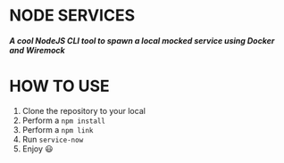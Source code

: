 # NODE SERVICES
##### A cool NodeJS CLI tool to spawn a local mocked service using Docker and Wiremock

# HOW TO USE
1. Clone the repository to your local
1. Perform a `npm install`
1. Perform a `npm link`
1. Run `service-now`
1. Enjoy :smiley:
